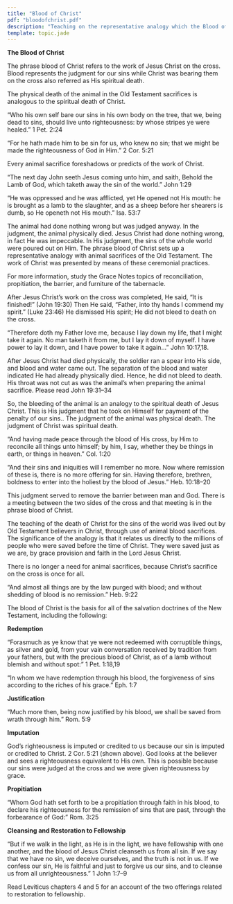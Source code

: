 ```yaml
---
title: "Blood of Christ"
pdf: "bloodofchrist.pdf"
description: "Teaching on the representative analogy which the Blood of Christ forms with the death of the animal on the altar."
template: topic.jade
---
```



**The Blood of Christ**

The phrase blood of Christ refers to the work of Jesus Christ on the
cross. Blood represents the judgment for our sins while Christ was
bearing them on the cross also referred as His spiritual death.

The physical death of the animal in the Old Testament sacrifices is
analogous to the spiritual death of Christ.

“Who his own self bare our sins in his own body on the tree, that we,
being dead to sins, should live unto righteousness: by whose stripes ye
were healed.” 1 Pet. 2:24

“For he hath made him to be sin for us, who knew no sin; that we might
be made the righteousness of God in Him.” 2 Cor. 5:21

Every animal sacrifice foreshadows or predicts of the work of Christ.

“The next day John seeth Jesus coming unto him, and saith, Behold the
Lamb of God, which taketh away the sin of the world.” John 1:29

“He was oppressed and he was afflicted, yet He opened not His mouth: he
is brought as a lamb to the slaughter, and as a sheep before her
shearers is dumb, so He openeth not His mouth.” Isa. 53:7

The animal had done nothing wrong but was judged anyway. In the
judgment, the animal physically died. Jesus Christ had done nothing
wrong, in fact He was impeccable. In His judgment, the sins of the whole
world were poured out on Him. The phrase blood of Christ sets up a
representative analogy with animal sacrifices of the Old Testament. The
work of Christ was presented by means of these ceremonial practices.

For more information, study the Grace Notes topics of reconciliation,
propitiation, the barrier, and furniture of the tabernacle.

After Jesus Christ’s work on the cross was completed, He said, “It is
finished!” (John 19:30) Then He said, “Father, into thy hands I commend
my spirit.” (Luke 23:46) He dismissed His spirit; He did not bleed to
death on the cross.

“Therefore doth my Father love me, because I lay down my life, that I
might take it again. No man taketh it from me, but I lay it down of
myself. I have power to lay it down, and I have power to take it again…”
John 10:17,18.

After Jesus Christ had died physically, the soldier ran a spear into His
side, and blood and water came out. The separation of the blood and
water indicated He had already physically died. Hence, he did not bleed
to death. His throat was not cut as was the animal’s when preparing the
animal sacrifice. Please read John 19:31–34

So, the bleeding of the animal is an analogy to the spiritual death of
Jesus Christ. This is His judgment that he took on Himself for payment
of the penalty of our sins.. The judgment of the animal was physical
death. The judgment of Christ was spiritual death.

“And having made peace through the blood of His cross, by Him to
reconcile all things unto himself; by him, I say, whether they be things
in earth, or things in heaven.” Col. 1:20

“And their sins and iniquities will I remember no more. Now where
remission of these is, there is no more offering for sin. Having
therefore, brethren, boldness to enter into the holiest by the blood of
Jesus.” Heb. 10:18–20

This judgment served to remove the barrier between man and God. There is
a meeting between the two sides of the cross and that meeting is in the
phrase blood of Christ.

The teaching of the death of Christ for the sins of the world was lived
out by Old Testament believers in Christ, through use of animal blood
sacrifices. The significance of the analogy is that it relates us
directly to the millions of people who were saved before the time of
Christ. They were saved just as we are, by grace provision and faith in
the Lord Jesus Christ.

There is no longer a need for animal sacrifices, because Christ’s
sacrifice on the cross is once for all.

“And almost all things are by the law purged with blood; and without
shedding of blood is no remission.” Heb. 9:22

The blood of Christ is the basis for all of the salvation doctrines of
the New Testament, including the following:

**Redemption**

“Forasmuch as ye know that ye were not redeemed with corruptible things,
as silver and gold, from your vain conversation received by tradition
from your fathers, but with the precious blood of Christ, as of a lamb
without blemish and without spot:” 1 Pet. 1:18,19

“In whom we have redemption through his blood, the forgiveness of sins
according to the riches of his grace.” Eph. 1:7

**Justification**

“Much more then, being now justified by his blood, we shall be saved
from wrath through him.” Rom. 5:9

**Imputation**

God’s righteousness is imputed or credited to us because our sin is
imputed or credited to Christ. 2 Cor. 5:21 (shown above). God looks at
the believer and sees a righteousness equivalent to His own. This is
possible because our sins were judged at the cross and we were given
righteousness by grace.

**Propitiation**

“Whom God hath set forth to be a propitiation through faith in his
blood, to declare his righteousness for the remission of sins that are
past, through the forbearance of God:” Rom. 3:25

**Cleansing and Restoration to Fellowship**

“But if we walk in the light, as He is in the light, we have fellowship
with one another, and the blood of Jesus Christ cleanseth us from all
sin. If we say that we have no sin, we deceive ourselves, and the truth
is not in us. If we confess our sin, He is faithful and just to forgive
us our sins, and to cleanse us from all unrighteousness.” 1 John 1:7–9

Read Leviticus chapters 4 and 5 for an account of the two offerings
related to restoration to fellowship.


